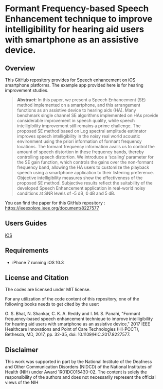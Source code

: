 # Formant Frequency-based Speech Enhancement technique to improve intelligibility for hearing aid users with smartphone as an assistive device.

## Overview
This GitHub repository provides for Speech enhancement on iOS smartphone platforms. The example app provided here is for hearing improvement studies. 

> **Abstract:** In this paper, we present a Speech Enhancement (SE) method implemented on a smartphone, and this arrangement functions as an assistive device to hearing aids (HA). Many benchmark single channel SE algorithms implemented on HAs provide considerable improvement in speech quality, while speech intelligibility improvement still remains a prime challenge. The proposed SE method based on Log spectral amplitude estimator improves speech intelligibility in the noisy real world acoustic environment using the priori information of formant frequency locations. The formant frequency information avails us to control the amount of speech distortion in these frequency bands, thereby controlling speech distortion. We introduce a ‘scaling’ parameter for the SE gain function, which controls the gains over the non-formant frequency band, allowing the HA users to customize the playback speech using a smartphone application to their listening preference. Objective intelligibility measures show the effectiveness of the proposed SE method. Subjective results reflect the suitability of the developed Speech Enhancement application in real-world noisy conditions at SNR levels of -5 dB, 0 dB and 5 dB.

You can find the paper for this GitHub repository : https://ieeexplore.ieee.org/document/8227577

## Users Guides

[iOS](https://github.com/ssprl/Formant-Frequency-based-Speech-Enhancement-LogMMSE/blob/master/User%E2%80%99s%20Guide-%20iOS%20(F-logMMSE)-final.pdf)

## Requirements 
- iPhone 7 running iOS 10.3

## License and Citation
The codes are licensed under MIT license.

For any utilization of the code content of this repository, one of the following books needs to get cited by the user:

G. S. Bhat, N. Shankar, C. K. A. Reddy and I. M. S. Panahi, "Formant frequency-based speech enhancement technique to improve intelligibility for hearing aid users with smartphone as an assistive device," 2017 IEEE Healthcare Innovations and Point of Care Technologies (HI-POCT), Bethesda, MD, 2017, pp. 32-35, doi: 10.1109/HIC.2017.8227577.
## Disclaimer
This work was supported in part by the National Institute of the Deafness and Other Communication Disorders (NIDCD) of the National Institutes of Health (NIH) under Award 1R01DC015430-02. The content is solely the responsibility of the authors and does not necessarily represent the official views of the NIH
